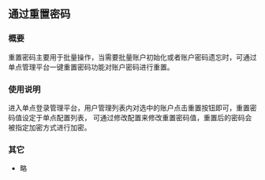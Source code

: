 ## 通过重置密码

<!-- <p class="show-images"><img src="/images/dev_01.png" width="40%" /></p> -->

### 概要

重置密码主要用于批量操作，当需要批量账户初始化或者账户密码遗忘时，可通过单点管理平台一键重置密码功能对账户密码进行重置。

### 使用说明

进入单点登录管理平台，用户管理列表内对选中的账户点击重置按钮即可，重置密码值设定于单点配置列表，
可通过修改配置来修改重置密码值，重置后的密码会被指定加密方式进行加密。

<!-- <p class="show-images"><img src="/images/reset_pwd.png" width="100%" /></p> -->
<!-- <p class="show-images"><img src="/images/config_pwd.png" width="100%" /></p> -->

### 其它

- 略
